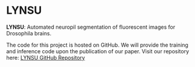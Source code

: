 # LYNSU
**LYNSU**: Automated neuropil segmentation of fluorescent images for Drosophila brains.

The code for this project is hosted on GitHub. We will provide the training and inference code upon the publication of our paper. Visit our repository here: [LYNSU GitHub Repository](https://github.com/CCLoLab/LYNSU)
